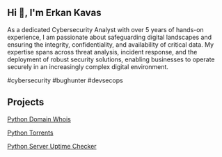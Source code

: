 ## Hi 👋, I'm Erkan Kavas

As a dedicated Cybersecurity Analyst with over 5 years of hands-on experience, I am passionate about safeguarding digital landscapes and ensuring the integrity, confidentiality, and availability of critical data. My expertise spans across threat analysis, incident response, and the deployment of robust security solutions, enabling businesses to operate securely in an increasingly complex digital environment.

#cybersecurity #bughunter #devsecops

## Projects

[Python Domain Whois](https://github.com/erkankavas/python-domain-whois)

[Python Torrents](https://github.com/erkankavas/python-torrents)

[Python Server Uptime Checker]([https://github.com/erkankavas/python-server-uptime-checker)
